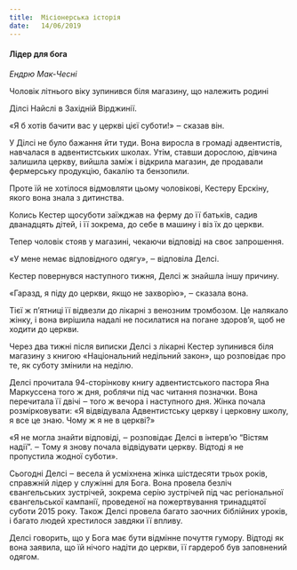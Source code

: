 ```yaml
---
title:  Місіонерська історія
date:   14/06/2019
---
```


#### Лідер для бога
_Ендрю Мак-Чесні_

Чоловік літнього віку зупинився біля магазину, що належить родині

Ділсі Найслі в Західній Вірджинії.

«Я б хотів бачити вас у церкві цієї суботи!» ‒ сказав він.

У Ділсі не було бажання йти туди. Вона виросла в громаді адвентистів, навчалася в адвентистських школах. Утім, ставши дорослою, дівчина залишила церкву, вийшла заміж і відкрила магазин, де продавали фермерську продукцію, бакалію та бензопили.

Проте їй не хотілося відмовляти цьому чоловікові, Кестеру Ерскіну, якого вона знала з дитинства.

Колись Кестер щосуботи заїжджав на ферму до її батьків, садив дванадцять дітей, і її зокрема, до себе в машину і віз їх до церкви.

Тепер чоловік стояв у магазині, чекаючи відповіді на своє запрошення.

«У мене немає відповідного одягу», ‒ відповіла Делсі.

Кестер повернувся наступного тижня, Делсі ж знайшла іншу причину.

«Гаразд, я піду до церкви, якщо не захворію», ‒ сказала вона.

Тієї ж п’ятниці її відвезли до лікарні з венозним тромбозом. Це налякало жінку, і вона вирішила надалі не посилатися на погане здоров’я, щоб не ходити до церкви.

Через два тижні після виписки Делсі з лікарні Кестер зупинився біля магазину з книгою «Національний недільний закон», що розповідає про те, як суботу змінили на неділю.

Делсі прочитала 94-сторінкову книгу адвентистського пастора Яна Маркуссена того ж дня, роблячи під час читання позначки. Вона перечитала її двічі ‒ того ж вечора і наступного дня. Жінка почала розмірковувати: «Я відвідувала Адвентистську церкву і церковну школу, я все це знаю. Чому ж я не в церкві?»

«Я не могла знайти відповіді, ‒ розповідає Делсі в інтерв’ю “Вістям надії”. ‒ Тому я знову почала відвідувати церкву. Відтоді я не пропустила жодної суботи».

Сьогодні Делсі ‒ весела й усміхнена жінка шістдесяти трьох років, справжній лідер у служінні для Бога. Вона провела безліч євангельських зустрічей, зокрема серію зустрічей під час регіональної євангельської кампанії, проведеної на пожертвування тринадцятої суботи 2015 року. Також Делсі провела багато заочних біблійних уроків, і багато людей хрестилося завдяки її впливу.

Делсі говорить, що у Бога має бути відмінне почуття гумору. Відтоді як вона заявила, що їй нічого надіти до церкви, її гардероб був заповнений одягом.